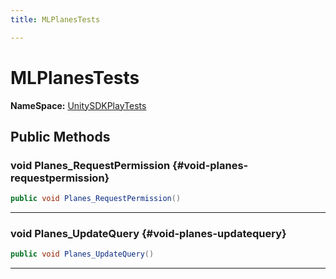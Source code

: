 ```yaml
---
title: MLPlanesTests

---
```


# MLPlanesTests



**NameSpace:** 
[UnitySDKPlayTests](/versioned_docs/version-14-Jun-2023/unity-api/api/UnitySDKPlayTests/UnitySDKPlayTests.md) 








## Public Methods

### void Planes_RequestPermission {#void-planes-requestpermission}

```csharp
public void Planes_RequestPermission()
```






-----------

### void Planes_UpdateQuery {#void-planes-updatequery}

```csharp
public void Planes_UpdateQuery()
```






-----------


